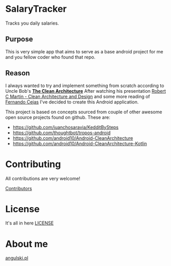# SalaryTracker

Tracks you daily salaries.

## Purpose

This is very simple app that aims to serve as a base android project for me and you fellow coder who found that repo.

## Reason

I always wanted to try and implement something from scratch according to Uncle Bob's **[The Clean Architecture](https://8thlight.com/blog/uncle-bob/2012/08/13/the-clean-architecture.html)**
After watching his presentation [Robert C Martin - Clean Architecture and Design](https://youtu.be/Nsjsiz2A9mg) and some more reading of [Fernando Cejas](https://fernandocejas.com/)
I've decided to create this Android application.

This project is based on concepts sourced from couple of other awesome open source projects found on github. These are:

- https://github.com/juanchosaravia/KedditBySteps
- https://github.com/thoughtbot/tropos-android
- https://github.com/android10/Android-CleanArchitecture
- https://github.com/android10/Android-CleanArchitecture-Kotlin

# Contributing

All contributions are very welcome!

[Contributors](https://github.com/matiangul/SalaryTracker/graphs/contributors)

# License

It's all in here [LICENSE](/LICENSE)

# About me

[angulski.pl](https://angulski.pl/)